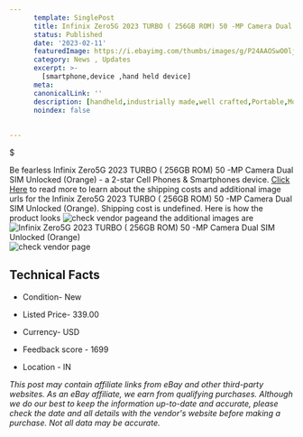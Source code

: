 ```yaml
---
      template: SinglePost
      title: Infinix Zero5G 2023 TURBO ( 256GB ROM) 50 -MP Camera Dual SIM Unlocked (Orange)
      status: Published
      date: '2023-02-11'
      featuredImage: https://i.ebayimg.com/thumbs/images/g/P24AAOSwO0lj4Ovf/s-l225.jpg
      category: News , Updates
      excerpt: >-
        [smartphone,device ,hand held device]
      meta:
      canonicalLink: ''
      description: [handheld,industrially made,well crafted,Portable,Mobile,Compact,Convenient,Lightweight,Maneuverable,Man-portable,Miniature,Carriable,Hand-held,Light,Holdable,Transportable,Mobile device,Pocket-sized,On-the-go,Wireless,Cordless,Compact size,Convenient size, smartphone,device ,hand held device]
      noindex: false
      
        
---
```

$

Be fearless Infinix Zero5G 2023 TURBO ( 256GB ROM) 50 -MP Camera Dual SIM Unlocked (Orange) - a 2-star Cell Phones & Smartphones device. [Click Here](https://www.ebay.com/itm/175603259633?hash=item28e2c518f1%3Ag%3AP24AAOSwO0lj4Ovf&mkevt=1&mkcid=1&mkrid=711-53200-19255-0&campid=%253CePNCampaignId%253E&customid=%253CreferenceId%253E&toolid=10049) to read more to learn about the shipping costs and additional image urls for the Infinix Zero5G 2023 TURBO ( 256GB ROM) 50 -MP Camera Dual SIM Unlocked (Orange). Shipping cost is undefined. Here is how the product looks ![check vendor page](https://i.ebayimg.com/thumbs/images/g/P24AAOSwO0lj4Ovf/s-l225.jpg)and the additional images are![Infinix Zero5G 2023 TURBO ( 256GB ROM) 50 -MP Camera Dual SIM Unlocked (Orange)](https://i.ebayimg.com/images/g/P24AAOSwO0lj4Ovf/s-l640.jpg)![check vendor page](https://origin-galleryplus.ebayimg.com/ws/web/175603259633_2_0_1/225x225.jpg,https://origin-galleryplus.ebayimg.com/ws/web/175603259633_3_0_1/225x225.jpg,https://origin-galleryplus.ebayimg.com/ws/web/175603259633_4_0_1/225x225.jpg,https://origin-galleryplus.ebayimg.com/ws/web/175603259633_5_0_1/225x225.jpg,https://origin-galleryplus.ebayimg.com/ws/web/175603259633_6_0_1/225x225.jpg,https://origin-galleryplus.ebayimg.com/ws/web/175603259633_7_0_1/225x225.jpg,https://origin-galleryplus.ebayimg.com/ws/web/175603259633_8_0_1/225x225.jpg)



 ## Technical Facts 



     
      

 - Condition- New 


      

 - Listed Price- 339.00 


      

 - Currency- USD 


      

 - Feedback score - 1699 


      

 - Location - IN 


      
      

 *_This post may contain affiliate links from eBay and other third-party websites. As an eBay affiliate, we earn from qualifying purchases. Although we do our best to keep the information up-to-date and accurate, please check the date and all details with the vendor's website before making a purchase. Not all data may be accurate._*






